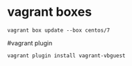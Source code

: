 # vagrant boxes
```
vagrant box update --box centos/7
```

#vagrant plugin

```
vagrant plugin install vagrant-vbguest
```
